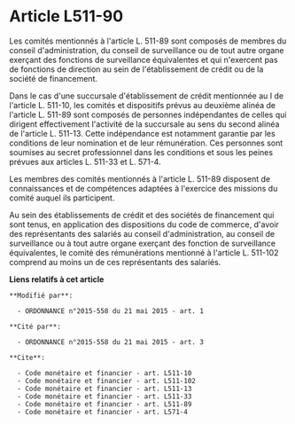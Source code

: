 # Article L511-90

Les comités mentionnés à l'article L. 511-89 sont composés de membres du conseil d'administration, du conseil de surveillance
ou de tout autre organe exerçant des fonctions de surveillance équivalentes et qui n'exercent pas de fonctions de direction
au sein de l'établissement de crédit ou de la société de financement. 

Dans le cas d'une succursale d'établissement de crédit mentionnée au I de l'article L. 511-10, les comités et dispositifs
prévus au deuxième alinéa de l'article L. 511-89 sont composés de personnes indépendantes de celles qui dirigent
effectivement l'activité de la succursale au sens du second alinéa de l'article L. 511-13. Cette indépendance est notamment
garantie par les conditions de leur nomination et de leur rémunération. Ces personnes sont soumises au secret professionnel
dans les conditions et sous les peines prévues aux articles L. 511-33 et L. 571-4. 

Les membres des comités mentionnés à l'article L. 511-89 disposent de connaissances et de compétences adaptées à l'exercice
des missions du comité auquel ils participent. 

Au sein des établissements de crédit et des sociétés de financement qui sont tenus, en application des dispositions du code
de commerce, d'avoir des représentants des salariés au conseil d'administration, au conseil de surveillance ou à tout autre
organe exerçant des fonction de surveillance équivalentes, le comité des rémunérations mentionné à l'article L. 511-102
comprend au moins un de ces représentants des salariés.

**Liens relatifs à cet article**

	**Modifié par**:

	  - ORDONNANCE n°2015-558 du 21 mai 2015 - art. 1

	**Cité par**:

	  - ORDONNANCE n°2015-558 du 21 mai 2015 - art. 3

	**Cite**:

	  - Code monétaire et financier - art. L511-10
	  - Code monétaire et financier - art. L511-102
	  - Code monétaire et financier - art. L511-13
	  - Code monétaire et financier - art. L511-33
	  - Code monétaire et financier - art. L511-89
	  - Code monétaire et financier - art. L571-4
